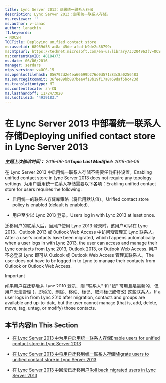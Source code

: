 ```yaml
---
title: Lync Server 2013：部署统一联系人存储
description: Lync Server 2013：部署统一联系人存储。
ms.reviewer: ''
ms.author: v-lanac
author: lanachin
f1.keywords:
- NOCSH
TOCTitle: Deploying unified contact store
ms:assetid: 68959d58-ac8a-45de-afcd-b9de2c36799c
ms:mtpsurl: https://technet.microsoft.com/en-us/library/JJ204963(v=OCS.15)
ms:contentKeyID: 48184373
ms.date: 06/06/2016
manager: serdars
mtps_version: v=OCS.15
ms.openlocfilehash: 056792d2e4ea66699b276d0d571e83c8a0256483
ms.sourcegitcommit: 36fee89bb887bea4f18b19f17a8c69daf5bc423d
ms.translationtype: MT
ms.contentlocale: zh-CN
ms.lasthandoff: 11/24/2020
ms.locfileid: "49391831"
---
```

# <a name="deploying-unified-contact-store-in-lync-server-2013"></a><span data-ttu-id="851c5-103">在 Lync Server 2013 中部署统一联系人存储</span><span class="sxs-lookup"><span data-stu-id="851c5-103">Deploying unified contact store in Lync Server 2013</span></span>

<div data-xmlns="http://www.w3.org/1999/xhtml">

<div class="topic" data-xmlns="http://www.w3.org/1999/xhtml" data-msxsl="urn:schemas-microsoft-com:xslt" data-cs="https://msdn.microsoft.com/">

<div data-asp="https://msdn2.microsoft.com/asp">



</div>

<div id="mainSection">

<div id="mainBody"><span data-ttu-id="851c5-104">

<span> </span></span><span class="sxs-lookup"><span data-stu-id="851c5-104">

<span> </span></span></span>

<span data-ttu-id="851c5-105">_**主题上次修改时间：** 2016-06-06_</span><span class="sxs-lookup"><span data-stu-id="851c5-105">_**Topic Last Modified:** 2016-06-06_</span></span>

<span data-ttu-id="851c5-106">在 Lync Server 2013 中启用统一联系人存储不需要任何拓扑设置。</span><span class="sxs-lookup"><span data-stu-id="851c5-106">Enabling unified contact store in Lync Server 2013 does not require any topology settings.</span></span> <span data-ttu-id="851c5-107">为用户启用统一联系人存储需要以下各项：</span><span class="sxs-lookup"><span data-stu-id="851c5-107">Enabling unified contact store for users requires the following:</span></span>

  - <span data-ttu-id="851c5-108">启用统一的联系人存储库策略（将启用默认值）。</span><span class="sxs-lookup"><span data-stu-id="851c5-108">Unified contact store policy is enabled (default is enabled).</span></span>

  - <span data-ttu-id="851c5-109">用户至少以 Lync 2013 登录。</span><span class="sxs-lookup"><span data-stu-id="851c5-109">Users log in with Lync 2013 at least once.</span></span>

<span data-ttu-id="851c5-110">迁移用户的联系人后，当用户使用 Lync 2013 登录时，该用户可以在 Lync 2013、Outlook 2013 或 Outlook Web Access 中访问和管理其 Lync 联系人。</span><span class="sxs-lookup"><span data-stu-id="851c5-110">After a user’s contacts have been migrated, which happens automatically when a user logs in with Lync 2013, the user can access and manage their Lync contacts from Lync 2013, Outlook 2013, or Outlook Web Access.</span></span> <span data-ttu-id="851c5-111">用户不必登录 Lync 即可从 Outlook 或 Outlook Web Access 管理其联系人。</span><span class="sxs-lookup"><span data-stu-id="851c5-111">The user does not have to be logged in to Lync to manage their contacts from Outlook or Outlook Web Access.</span></span>

<div>


> [!IMPORTANT]  
> <span data-ttu-id="851c5-112">如果用户在迁移后从 Lync 2010 登录，则 "联系人" 和 "组" 可用且是最新的，但用户无法管理 (，即添加、删除、移动、标记、取消标记或修改) 这些联系人。</span><span class="sxs-lookup"><span data-stu-id="851c5-112">If a user logs in from Lync 2010 after migration, contacts and groups are available and up-to-date, but the user cannot manage (that is, add, delete, move, tag, untag, or modify) those contacts.</span></span>



</div>

<div>

## <a name="in-this-section"></a><span data-ttu-id="851c5-113">本节内容</span><span class="sxs-lookup"><span data-stu-id="851c5-113">In This Section</span></span>

  - [<span data-ttu-id="851c5-114">在 Lync Server 2013 中为用户启用统一联系人存储</span><span class="sxs-lookup"><span data-stu-id="851c5-114">Enable users for unified contact store in Lync Server 2013</span></span>](lync-server-2013-enable-users-for-unified-contact-store.md)

  - [<span data-ttu-id="851c5-115">在 Lync Server 2013 中将用户迁移到统一联系人存储</span><span class="sxs-lookup"><span data-stu-id="851c5-115">Migrate users to unified contact store in Lync Server 2013</span></span>](lync-server-2013-migrate-users-to-unified-contact-store.md)

  - [<span data-ttu-id="851c5-116">在 Lync Server 2013 中回滚已迁移用户</span><span class="sxs-lookup"><span data-stu-id="851c5-116">Roll back migrated users in Lync Server 2013</span></span>](lync-server-2013-roll-back-migrated-users.md)

<span data-ttu-id="851c5-117"></div>

</div>

<span> </span>

</div>

</div>

</span><span class="sxs-lookup"><span data-stu-id="851c5-117"></div>

</div>

<span> </span>

</div>

</div>

</span></span></div>

